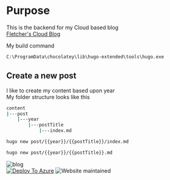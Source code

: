 # Purpose

This is the backend for my Cloud based blog  
[Fletcher's Cloud Blog](https://cloud.fskelly.com)

My build command

```bash
C:\ProgramData\chocolatey\lib\hugo-extended\tools\hugo.exe
```

## Create a new post

I like to create my content based upon year  
My folder structure looks like this  

```bash
content  
|---post
    |---year
        |---postTitle
            |---index.md
```

```bash
hugo new post/{{year}}/{{postTitle}}/index.md
```

```bash
hugo new post/{{year}}/{{postTitle}}.md
```

![blog](https://img.shields.io/website-up-down-green-red/https/cloud.fskelly.com.svg)  
[![Deploy To Azure](https://github.com/fskelly/flkelly-cloudblog/actions/workflows/deploy-hugo-storage-account-copy.yml/badge.svg)](https://github.com/fskelly/flkelly-cloudblog/actions/workflows/deploy-hugo-storage-account-copy.yml)
![Website maintained](https://img.shields.io/maintenance/yes/2024?style=plastic)
